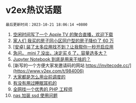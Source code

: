 # v2ex热议话题

`最后更新时间：2023-10-21 18:06:14 +0800`

1. [空闲时间写了一个 Apple TV 的聚合直播，欢迎下载](https://www.v2ex.com/t/984001)
1. [家人们 我买的房子同小区同户型的房子降价了 60 万](https://www.v2ex.com/t/983903)
1. [[安卓] 装了太多应用找不到？让我帮你一秒开启应用](https://www.v2ex.com/t/983972)
1. [急问， mini 7 没出，决定买 6 了，容量选多大？](https://www.v2ex.com/t/983973)
1. [Jupyter Notebook 到底是用来干啥的？](https://www.v2ex.com/t/983911)
1. [新写的一个方便大家发邀请码的网站 https://invitecode.cc/](https://www.v2ex.com/t/984006)
1. [大家都是怎么用台前调度的](https://www.v2ex.com/t/984025)
1. [有没有用过睡眠耳机的](https://www.v2ex.com/t/983996)
1. [全网找一个优秀的 PHP 工程师](https://www.v2ex.com/t/983932)
1. [nas 加装 ssd 使用问题](https://www.v2ex.com/t/983977)

